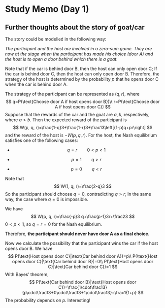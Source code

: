 # Study Memo (Day 1)

## Further thoughts about the story of goat/car

The story could be modelled in the following way:

*The participant and the host are involved in a zero-sum game. They are now at the stage when the participant has made his choice (door A) and the host is to open a door behind which there is a goat.*

Note that if the car is behind door B, then the host can only open door C; If the car is behind door C, then the host can only open door B. Therefore, the strategy of the host is determined by the probability $p$ that he opens door C when the car is behind door A.

The strategy of the participant can be represented as $(q, r)$, where
$$
q=P(\text{Choose door A if host opens door B})\\
r=P(\text{Choose door A if host opens door C})
$$
Suppose that the rewards of the car and the goat are $a, b$, respectively, where $a>b$. Then the expected reward of the participant is
$$
W(p, q, r)=\frac{1-q}3+\frac{1-r}3+\frac13\left[(1-p)q+pr\right]
$$
and the reward of the host is $-W(p, q, r)$. For the host, the Nash equilibrium satisfies one of the following cases:

- $$
  q=r\qquad 0<p<1
  $$

- $$
  p=1\qquad q>r
  $$

- $$
  p=0\qquad q<r
  $$

Note that
$$
W(1, q, r)=\frac{2-q}3
$$
So the participant should choose $q=0$, contradicting $q>r$; In the same way, the case where $q=0$ is impossible.

We have
$$
W(p, q, r)=\frac{-p}3 q+\frac{p-1}3r+\frac23
$$
$0<p<1$, so $q=r=0$ for the Nash equilibrium.

Therefore, **the participant should never have door A as a final choice**.

Now we calculate the possibility that the participant wins the car if the host opens door B. We have
$$
P(\text{Host opens door C}|\text{Car behind door A})=p\\
P(\text{Host opens door C}|\text{Car behind door B})=0\\
P(\text{Host opens door C}|\text{Car behind door C})=1
$$
With Bayes' theorem,
$$
P(\text{Car behind door B}|\text{Host opens door C})=\frac{1\cdot\frac13}{p\cdot\frac13+0\cdot\frac13+1\cdot\frac13}=\frac1{1+p}
$$
The probability depends on $p$. Interesting!

